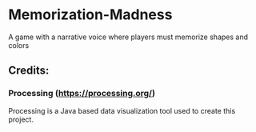 # Memorization-Madness
A game with a narrative voice where players must memorize shapes and colors

## Credits:
### Processing (https://processing.org/)
Processing is a Java based data visualization tool used to create this project.
